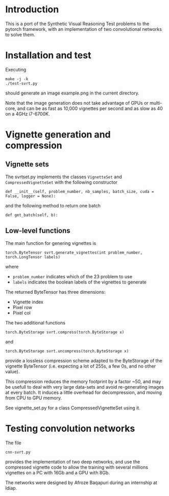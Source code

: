 # Introduction #

This is a port of the Synthetic Visual Reasoning Test problems to the
pytorch framework, with an implementation of two convolutional
networks to solve them.

# Installation and test #

Executing

```
make -j -k
./test-svrt.py
```

should generate an image example.png in the current directory.

Note that the image generation does not take advantage of GPUs or
multi-core, and can be as fast as 10,000 vignettes per second and as
slow as 40 on a 4GHz i7-6700K.

# Vignette generation and compression #

## Vignette sets ##

The svrtset.py implements the classes `VignetteSet` and
`CompressedVignetteSet` with the following constructor

```
def __init__(self, problem_number, nb_samples, batch_size, cuda = False, logger = None):
```

and the following method to return one batch

```
def get_batch(self, b):
```

## Low-level functions ##

The main function for genering vignettes is

```
torch.ByteTensor svrt.generate_vignettes(int problem_number, torch.LongTensor labels)
```

where

 * `problem_number` indicates which of the 23 problem to use
 * `labels` indicates the boolean labels of the vignettes to generate

The returned ByteTensor has three dimensions:

 * Vignette index
 * Pixel row
 * Pixel col

The two additional functions

```
torch.ByteStorage svrt.compress(torch.ByteStorage x)
```

and

```
torch.ByteStorage svrt.uncompress(torch.ByteStorage x)
```

provide a lossless compression scheme adapted to the ByteStorage of
the vignette ByteTensor (i.e. expecting a lot of 255s, a few 0s, and
no other value).

This compression reduces the memory footprint by a factor ~50, and may
be usefull to deal with very large data-sets and avoid re-generating
images at every batch. It induces a little overhead for decompression,
and moving from CPU to GPU memory.

See vignette_set.py for a class CompressedVignetteSet using it.

# Testing convolution networks #

The file

```
cnn-svrt.py
```

provides the implementation of two deep networks, and use the
compressed vignette code to allow the training with several millions
vignettes on a PC with 16Gb and a GPU with 8Gb.

The networks were designed by Afroze Baqapuri during an internship at
Idiap.
